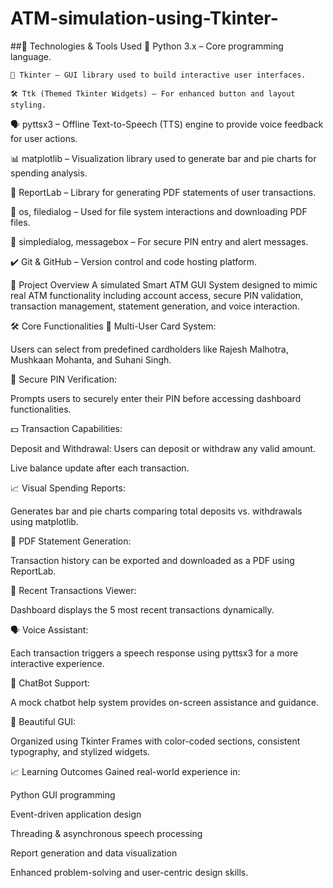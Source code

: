 # ATM-simulation-using-Tkinter-

##🔧 Technologies & Tools Used
    🐍 Python 3.x – Core programming language.

    🧱 Tkinter – GUI library used to build interactive user interfaces.

    🛠️ Ttk (Themed Tkinter Widgets) – For enhanced button and layout styling.

🗣️ pyttsx3 – Offline Text-to-Speech (TTS) engine to provide voice feedback for user actions.

📊 matplotlib – Visualization library used to generate bar and pie charts for spending analysis.

📄 ReportLab – Library for generating PDF statements of user transactions.

📂 os, filedialog – Used for file system interactions and downloading PDF files.

🔐 simpledialog, messagebox – For secure PIN entry and alert messages.

✔️ Git & GitHub – Version control and code hosting platform.

🧠 Project Overview
A simulated Smart ATM GUI System designed to mimic real ATM functionality including account access, secure PIN validation, transaction management, statement generation, and voice interaction.

🛠️ Core Functionalities
🔐 Multi-User Card System:

Users can select from predefined cardholders like Rajesh Malhotra, Mushkaan Mohanta, and Suhani Singh.

🧾 Secure PIN Verification:

Prompts users to securely enter their PIN before accessing dashboard functionalities.

💵 Transaction Capabilities:

Deposit and Withdrawal: Users can deposit or withdraw any valid amount.

Live balance update after each transaction.

📈 Visual Spending Reports:

Generates bar and pie charts comparing total deposits vs. withdrawals using matplotlib.

📄 PDF Statement Generation:

Transaction history can be exported and downloaded as a PDF using ReportLab.

📜 Recent Transactions Viewer:

Dashboard displays the 5 most recent transactions dynamically.

🗣️ Voice Assistant:

Each transaction triggers a speech response using pyttsx3 for a more interactive experience.

🤖 ChatBot Support:

A mock chatbot help system provides on-screen assistance and guidance.

🎨 Beautiful GUI:

Organized using Tkinter Frames with color-coded sections, consistent typography, and stylized widgets.

📈 Learning Outcomes
Gained real-world experience in:

Python GUI programming

Event-driven application design

Threading & asynchronous speech processing

Report generation and data visualization

Enhanced problem-solving and user-centric design skills.
